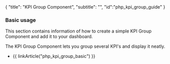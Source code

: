 <meta>
{
  "title": "KPI Group Component",
  "subtitle": "",
  "id":"php_kpi_group_guide"
}
</meta>

### Basic usage

This section contains information of how to create a simple KPI Group Component and add it to your dashboard.

The KPI Group Component lets you group several KPI's and display it neatly.

* {{ linkArticle("php_kpi_group_basic") }}
